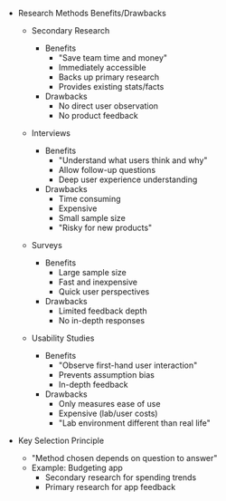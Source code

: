* Research Methods Benefits/Drawbacks
   - Secondary Research
       * Benefits
           - "Save team time and money"
           - Immediately accessible
           - Backs up primary research
           - Provides existing stats/facts
       * Drawbacks
           - No direct user observation
           - No product feedback
   
   - Interviews
       * Benefits
           - "Understand what users think and why"
           - Allow follow-up questions
           - Deep user experience understanding
       * Drawbacks
           - Time consuming
           - Expensive
           - Small sample size
           - "Risky for new products"

   - Surveys
       * Benefits
           - Large sample size
           - Fast and inexpensive
           - Quick user perspectives
       * Drawbacks
           - Limited feedback depth
           - No in-depth responses

   - Usability Studies
       * Benefits
           - "Observe first-hand user interaction"
           - Prevents assumption bias
           - In-depth feedback
       * Drawbacks
           - Only measures ease of use
           - Expensive (lab/user costs)
           - "Lab environment different than real life"

* Key Selection Principle
   - "Method chosen depends on question to answer"
   - Example: Budgeting app
       * Secondary research for spending trends
       * Primary research for app feedback